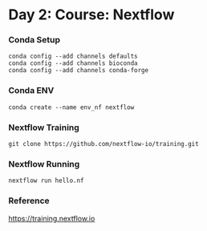 # Day 2: Course: Nextflow

### Conda Setup
```
conda config --add channels defaults
conda config --add channels bioconda
conda config --add channels conda-forge
```

### Conda ENV
```
conda create --name env_nf nextflow
```

### Nextflow Training
```
git clone https://github.com/nextflow-io/training.git
```

### Nextflow Running
```
nextflow run hello.nf
```

### Reference
https://training.nextflow.io
